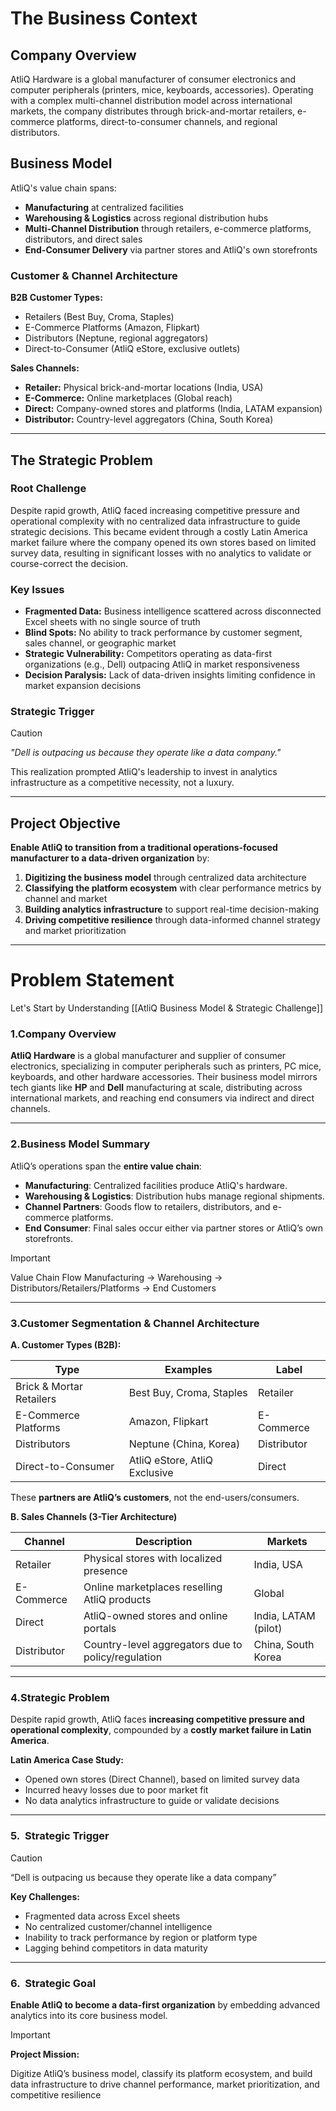 # The Business Context

## Company Overview

AtliQ Hardware is a global manufacturer of consumer electronics and computer peripherals (printers, mice, keyboards, accessories). Operating with a complex multi-channel distribution model across international markets, the company distributes through brick-and-mortar retailers, e-commerce platforms, direct-to-consumer channels, and regional distributors.

## Business Model

AtliQ's value chain spans:

- **Manufacturing** at centralized facilities
- **Warehousing & Logistics** across regional distribution hubs
- **Multi-Channel Distribution** through retailers, e-commerce platforms, distributors, and direct sales
- **End-Consumer Delivery** via partner stores and AtliQ's own storefronts

### Customer & Channel Architecture

**B2B Customer Types:**

- Retailers (Best Buy, Croma, Staples)
- E-Commerce Platforms (Amazon, Flipkart)
- Distributors (Neptune, regional aggregators)
- Direct-to-Consumer (AtliQ eStore, exclusive outlets)

**Sales Channels:**

- **Retailer:** Physical brick-and-mortar locations (India, USA)
- **E-Commerce:** Online marketplaces (Global reach)
- **Direct:** Company-owned stores and platforms (India, LATAM expansion)
- **Distributor:** Country-level aggregators (China, South Korea)

---

## The Strategic Problem

### Root Challenge

Despite rapid growth, AtliQ faced increasing competitive pressure and operational complexity with no centralized data infrastructure to guide strategic decisions. This became evident through a costly Latin America market failure where the company opened its own stores based on limited survey data, resulting in significant losses with no analytics to validate or course-correct the decision.

### Key Issues

- **Fragmented Data:** Business intelligence scattered across disconnected Excel sheets with no single source of truth
- **Blind Spots:** No ability to track performance by customer segment, sales channel, or geographic market
- **Strategic Vulnerability:** Competitors operating as data-first organizations (e.g., Dell) outpacing AtliQ in market responsiveness
- **Decision Paralysis:** Lack of data-driven insights limiting confidence in market expansion decisions

### Strategic Trigger

> [!CAUTION]
> _"Dell is outpacing us because they operate like a data company."_

This realization prompted AtliQ's leadership to invest in analytics infrastructure as a competitive necessity, not a luxury.

---

## Project Objective

**Enable AtliQ to transition from a traditional operations-focused manufacturer to a data-driven organization** by:

1. **Digitizing the business model** through centralized data architecture
2. **Classifying the platform ecosystem** with clear performance metrics by channel and market
3. **Building analytics infrastructure** to support real-time decision-making
4. **Driving competitive resilience** through data-informed channel strategy and market prioritization

---

# **Problem Statement**

Let's Start by Understanding [[AtliQ Business Model & Strategic Challenge]]

### 1.Company Overview

**AtliQ Hardware** is a global manufacturer and supplier of consumer electronics, specializing in computer peripherals such as printers, PC mice, keyboards, and other hardware accessories. Their business model mirrors tech giants like **HP** and **Dell** manufacturing at scale, distributing across international markets, and reaching end consumers via indirect and direct channels.

---

### 2.Business Model Summary

AtliQ’s operations span the **entire value chain**:

- **Manufacturing**: Centralized facilities produce AtliQ's hardware.
- **Warehousing & Logistics**: Distribution hubs manage regional shipments.
- **Channel Partners**: Goods flow to retailers, distributors, and e-commerce platforms.
- **End Consumer**: Final sales occur either via partner stores or AtliQ’s own storefronts.

> [!Important]
> Value Chain Flow
Manufacturing → Warehousing → Distributors/Retailers/Platforms → End Customers
> 

---

### 3.Customer Segmentation & Channel Architecture

**A. Customer Types (B2B):**

| Type                     | Examples                  | Label   |
| ---------------------------- | ----------------------------- | ----------- |
| Brick & Mortar Retailers | Best Buy, Croma, Staples      | Retailer    |
| E-Commerce Platforms     | Amazon, Flipkart              | E-Commerce  |
| Distributors             | Neptune (China, Korea)        | Distributor |
| Direct-to-Consumer       | AtliQ eStore, AtliQ Exclusive | Direct      |

These **partners are AtliQ’s customers**, not the end-users/consumers.

**B. Sales Channels (3-Tier Architecture)**

| Channel     | Description                                    | Markets          |
| --------------- | -------------------------------------------------- | -------------------- |
| Retailer    | Physical stores with localized presence            | India, USA           |
| E-Commerce  | Online marketplaces reselling AtliQ products       | Global               |
| Direct      | AtliQ-owned stores and online portals              | India, LATAM (pilot) |
| Distributor | Country-level aggregators due to policy/regulation | China, South Korea   |

---

### 4.Strategic Problem

Despite rapid growth, AtliQ faces **increasing competitive pressure and operational complexity**, compounded by a **costly market failure in Latin America**.

**Latin America Case Study:**
- Opened own stores (Direct Channel), based on limited survey data
- Incurred heavy losses due to poor market fit
- No data analytics infrastructure to guide or validate decisions

---

### 5.  Strategic Trigger

> [!CAUTION]
> “Dell is outpacing us because they operate like a data company”

**Key Challenges:**

- Fragmented data across Excel sheets
- No centralized customer/channel intelligence
- Inability to track performance by region or platform type
- Lagging behind competitors in data maturity

---

### 6.  Strategic Goal

**Enable AtliQ to become a data-first organization** by embedding advanced analytics into its core business model.

> [!Important] 
> **Project Mission:**
> 
> Digitize AtliQ’s business model, classify its platform ecosystem, and build data infrastructure to drive channel performance, market prioritization, and competitive resilience
